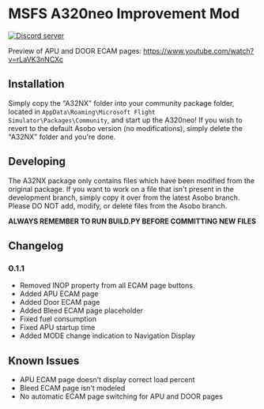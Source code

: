 # MSFS A320neo Improvement Mod

[![Discord server](https://img.shields.io/discord/738864299392630914?logo=Discord&color=%237289DA&label=A32X%20Project)](https://discord.gg/UTebcK)

Preview of APU and DOOR ECAM pages: https://www.youtube.com/watch?v=rLaVK3nNCXc

## Installation

Simply copy the "A32NX" folder into your community package folder, located in `AppData\Roaming\Microsoft Flight Simulator\Packages\Community`, and start up the A320neo! If you wish to revert to the default Asobo version (no modifications), simply delete the "A32NX" folder and you're done.

## Developing

The A32NX package only contains files which have been modified from the original package. If you want to work on a file that isn't present in the development branch, simply copy it over from the latest Asobo branch. Please DO NOT add, modify, or delete files from the Asobo branch.

**ALWAYS REMEMBER TO RUN BUILD.PY BEFORE COMMITTING NEW FILES**

## Changelog

### 0.1.1

- Removed INOP property from all ECAM page buttons
- Added APU ECAM page
- Added Door ECAM page
- Added Bleed ECAM page placeholder
- Fixed fuel consumption
- Fixed APU startup time
- Added MODE change indication to Navigation Display

## Known Issues
- APU ECAM page doesn't display correct load percent
- Bleed ECAM page isn't modeled
- No automatic ECAM page switching for APU and DOOR pages

